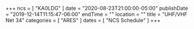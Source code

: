 +++
ncs = [ "KA0LDG" ]
date = "2020-08-23T21:00:00-05:00"
publishDate = "2019-12-14T11:15:47-06:00"
endTime = ""
location = ""
title = "UHF/VHF Net 34"
categories = [ "ARES" ]
dates = [ "NCS Schedule" ]
+++
